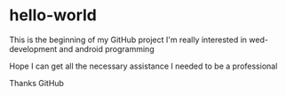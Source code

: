 # hello-world
This is the beginning of my GitHub project
I'm really interested in wed-development and android programming

Hope I can get all the necessary assistance I needed to be a professional 

Thanks GitHub
